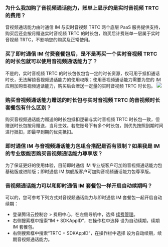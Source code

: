 
### 为什么我加购了音视频通话能力，账单上显示的是实时音视频 TRTC 的费用？
音视频通话能力由时通信 IM 与实时音视频 TRTC 两个底层 PaaS  服务提供支持，购买后还会按月赠送实时音视频 TRTC 的时长包，购买后计费账单一层属于实时音视频 TRTC，不影响您的购买及正常使用。

### 买了即时通信 IM 付费套餐包后，是不是再买一个实时音视频 TRTC 的时长包就可以使用音视频通话能力了？
不是的，实时音视频 TRTC 的时长包仅包含一定的时长资源，仅可用于抵扣通话时长，无法解锁音视频通话能力的使用权限；使用音视频通话能力需要为您的 IM 应用加购音视频通话能力，购买后会赠送一定量的实时音视频 TRTC 时长包。
![](https://qcloudimg.tencent-cloud.cn/raw/437b18764905c315e43083c5d1aa8183.png)

### 购买音视频通话能力赠送的时长包与实时音视频 TRTC 的音视频时长套餐包有什么区别？
购买音视频通话能力赠送的时长包抵扣逻辑与实时音视频 TRTC 时长包一致，但赠送时长包按月赠送，当月生效。若您账号下有多个时长包，则优先按照到期时间进行抵扣，即最早到期的优先抵扣。

### 即时通信 IM 与音视频通话能力包组合搭配是否有限制？如果我是 IM 的专业版能否购买音视频通话能力尊享版？
为了保证更好的使用体验，目前即时通信 IM 专业版客户可加购音视频通话能力包基础版或进阶版；即时通信 IM 旗舰版客户可加购音视频通话能力包尊享版。

### 音视频通话能力可以和即时通信 IM 套餐包一样开启自动续期吗？
可以的，您可参考下列方式对音视频通话能力与即时通信 IM 套餐包一起开启自动续期：
- 登录腾讯云控制台 > 费用中心，在左侧导航中，选择 [续费管理](https://console.cloud.tencent.com/account/renewal)。
- 右侧搜索框中搜索“IM + SDKAppID”，在操作栏中选择 设为自动续期，续期 IM 套餐包。
- 右侧搜索框中搜索“TRTC + SDKAppID”，在操作栏中选择 设为自动续期，续期音视频通话能力。
